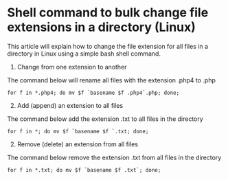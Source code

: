 # Shell command to bulk change file extensions in a directory (Linux)

This article will explain how to change the file extension for all files in a directory in Linux using a simple bash shell command.

1. Change from one extension to another

The command below will rename all files with the extension .php4 to .php
```
for f in *.php4; do mv $f `basename $f .php4`.php; done;
```

2. Add (append) an extension to all files

The command below add the extension .txt to all files in the directory
```
for f in *; do mv $f `basename $f `.txt; done;
```

2. Remove (delete) an extension from all files

The command below remove the extension .txt from all files in the directory
```
for f in *.txt; do mv $f `basename $f .txt`; done;
```
